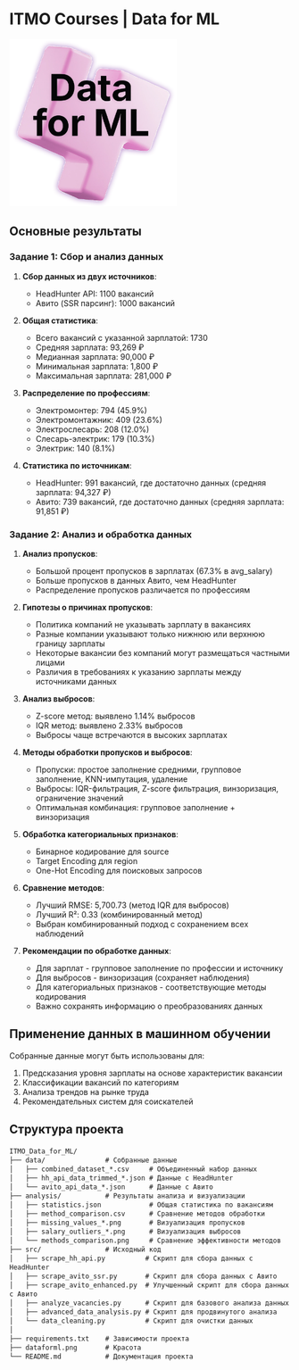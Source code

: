 # ITMO Courses | Data for ML

<img src="https://raw.githubusercontent.com/VadimPanenko/ITMO_Data_for_ML/refs/heads/main/dataforml.png" alt="Data_for_ML.png" width="300" height="300">

## Основные результаты

### Задание 1: Сбор и анализ данных

1. **Сбор данных из двух источников**:
   - HeadHunter API: 1100 вакансий
   - Авито (SSR парсинг): 1000 вакансий

2. **Общая статистика**:
   - Всего вакансий с указанной зарплатой: 1730
   - Средняя зарплата: 93,269 ₽
   - Медианная зарплата: 90,000 ₽
   - Минимальная зарплата: 1,800 ₽
   - Максимальная зарплата: 281,000 ₽

3. **Распределение по профессиям**:
   - Электромонтер: 794 (45.9%)
   - Электромонтажник: 409 (23.6%)
   - Электрослесарь: 208 (12.0%)
   - Слесарь-электрик: 179 (10.3%)
   - Электрик: 140 (8.1%)

4. **Статистика по источникам**:
   - HeadHunter: 991 вакансий, где достаточно данных (средняя зарплата: 94,327 ₽)
   - Авито: 739 вакансий, где достаточно данных (средняя зарплата: 91,851 ₽)

### Задание 2: Анализ и обработка данных

1. **Анализ пропусков**:
   - Большой процент пропусков в зарплатах (67.3% в avg_salary)
   - Больше пропусков в данных Авито, чем HeadHunter
   - Распределение пропусков различается по профессиям

2. **Гипотезы о причинах пропусков**:
   - Политика компаний не указывать зарплату в вакансиях
   - Разные компании указывают только нижнюю или верхнюю границу зарплаты
   - Некоторые вакансии без компаний могут размещаться частными лицами
   - Различия в требованиях к указанию зарплаты между источниками данных

3. **Анализ выбросов**:
   - Z-score метод: выявлено 1.14% выбросов
   - IQR метод: выявлено 2.33% выбросов
   - Выбросы чаще встречаются в высоких зарплатах

4. **Методы обработки пропусков и выбросов**:
   - Пропуски: простое заполнение средними, групповое заполнение, KNN-импутация, удаление
   - Выбросы: IQR-фильтрация, Z-score фильтрация, винзоризация, ограничение значений
   - Оптимальная комбинация: групповое заполнение + винзоризация

5. **Обработка категориальных признаков**:
   - Бинарное кодирование для source
   - Target Encoding для region
   - One-Hot Encoding для поисковых запросов

6. **Сравнение методов**:
   - Лучший RMSE: 5,700.73 (метод IQR для выбросов)
   - Лучший R²: 0.33 (комбинированный метод)
   - Выбран комбинированный подход с сохранением всех наблюдений

7. **Рекомендации по обработке данных**:
   - Для зарплат - групповое заполнение по профессии и источнику
   - Для выбросов - винзоризация (сохраняет наблюдения)
   - Для категориальных признаков - соответствующие методы кодирования
   - Важно сохранять информацию о преобразованиях данных

## Применение данных в машинном обучении

Собранные данные могут быть использованы для:
1. Предсказания уровня зарплаты на основе характеристик вакансии
2. Классификации вакансий по категориям
3. Анализа трендов на рынке труда
4. Рекомендательных систем для соискателей 

## Структура проекта

```
ITMO_Data_for_ML/
├── data/               # Собранные данные
│   ├── combined_dataset_*.csv     # Объединенный набор данных
│   ├── hh_api_data_trimmed_*.json # Данные с HeadHunter
│   └── avito_api_data_*.json      # Данные с Авито
├── analysis/           # Результаты анализа и визуализации
│   ├── statistics.json            # Общая статистика по вакансиям
│   ├── method_comparison.csv      # Сравнение методов обработки
│   ├── missing_values_*.png       # Визуализация пропусков
│   ├── salary_outliers_*.png      # Визуализация выбросов
│   └── methods_comparison.png     # Сравнение эффективности методов
├── src/                # Исходный код
│   ├── scrape_hh_api.py          # Скрипт для сбора данных с HeadHunter
│   ├── scrape_avito_ssr.py       # Скрипт для сбора данных с Авито
│   ├── scrape_avito_enhanced.py  # Улучшенный скрипт для сбора данных с Авито
│   ├── analyze_vacancies.py      # Скрипт для базового анализа данных
│   ├── advanced_data_analysis.py # Скрипт для продвинутого анализа
│   └── data_cleaning.py          # Скрипт для очистки данных
│
├── requirements.txt    # Зависимости проекта
├── dataforml.png       # Красота
└── README.md           # Документация проекта
```
